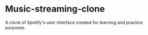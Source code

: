 # Music-streaming-clone
A clone of Spotify's user interface created for learning and practice purposes.
